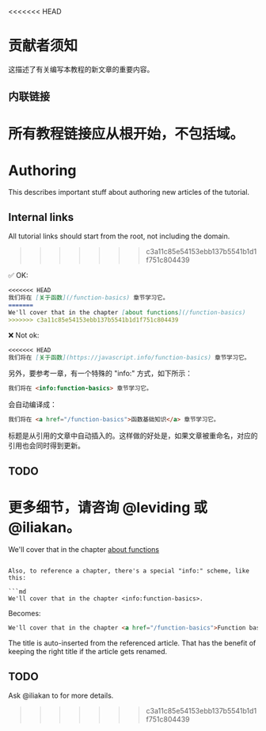 
<<<<<<< HEAD
# 贡献者须知

这描述了有关编写本教程的新文章的重要内容。

## 内联链接

所有教程链接应从根开始，不包括域。
=======
# Authoring

This describes important stuff about authoring new articles of the tutorial.

## Internal links

All tutorial links should start from the root, not including the domain.
>>>>>>> c3a11c85e54153ebb137b5541b1d1f751c804439

✅ OK:

```md
<<<<<<< HEAD
我们将在 [关于函数](/function-basics) 章节学习它。
=======
We'll cover that in the chapter [about functions](/function-basics)
>>>>>>> c3a11c85e54153ebb137b5541b1d1f751c804439
```

❌ Not ok:

```md
<<<<<<< HEAD
我们将在 [关于函数](https://javascript.info/function-basics) 章节学习它。
```

另外，要参考一章，有一个特殊的 "info:" 方式，如下所示：

```md
我们将在 <info:function-basics> 章节学习它。
```

会自动编译成：

```html
我们将在 <a href="/function-basics">函数基础知识</a> 章节学习它。
```

标题是从引用的文章中自动插入的。这样做的好处是，如果文章被重命名，对应的引用也会同时得到更新。

## TODO

更多细节，请咨询 @leviding 或 @iliakan。
=======
We'll cover that in the chapter [about functions](https://javascript.info/function-basics)
```

Also, to reference a chapter, there's a special "info:" scheme, like this:

```md
We'll cover that in the chapter <info:function-basics>.
```

Becomes:
```html
We'll cover that in the chapter <a href="/function-basics">Function basics</a>.
```

The title is auto-inserted from the referenced article. That has the benefit of keeping the right title if the article gets renamed.

## TODO

Ask @iliakan to for more details.
>>>>>>> c3a11c85e54153ebb137b5541b1d1f751c804439
